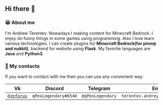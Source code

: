 Hi there 👋
----------

### 😀 About me 

I'm Andrew Terentev. Nowadays I making content for Minecraft Bedrock. 
I enjoy do funny things in some games using programming. Also I love learn various technologies.
I can create plugins for <b>Minecraft Bedrock(for pmmp and nukkit)</b>, backend for website using <b>Flask</b>.
My favorite languages are <b>Java</b> and <b>Python3</b>.


### 💬 My contacts

If you want to contact with me then you can use any convenient way:

Vk | Discord | Telegram | Email
--- | --- | --- | ---
[`@zeforus`](https://vk.com/zeforus) | `qPexLegendary#6540` | `@qPexLegendary` | `terentev.andrey.2002@gmail.com`

